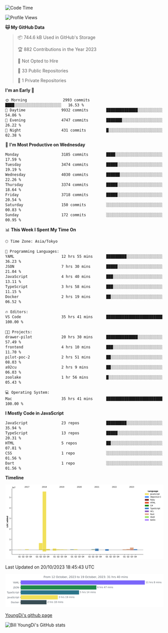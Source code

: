 <!--START_SECTION:waka-->
![Code Time](http://img.shields.io/badge/Code%20Time-54%20hrs%2025%20mins-blue)

![Profile Views](http://img.shields.io/badge/Profile%20Views-4-blue)

**🐱 My GitHub Data** 

> 📦 744.6 kB Used in GitHub's Storage 
 > 
> 🏆 882 Contributions in the Year 2023
 > 
> 🚫 Not Opted to Hire
 > 
> 📜 33 Public Repositories 
 > 
> 🔑 1 Private Repositories 
 > 
**I'm an Early 🐤** 

```text
🌞 Morning                2993 commits        ████░░░░░░░░░░░░░░░░░░░░░   16.53 % 
🌆 Daytime                9932 commits        ██████████████░░░░░░░░░░░   54.86 % 
🌃 Evening                4747 commits        ███████░░░░░░░░░░░░░░░░░░   26.22 % 
🌙 Night                  431 commits         █░░░░░░░░░░░░░░░░░░░░░░░░   02.38 % 
```
📅 **I'm Most Productive on Wednesday** 

```text
Monday                   3185 commits        ████░░░░░░░░░░░░░░░░░░░░░   17.59 % 
Tuesday                  3474 commits        █████░░░░░░░░░░░░░░░░░░░░   19.19 % 
Wednesday                4030 commits        ██████░░░░░░░░░░░░░░░░░░░   22.26 % 
Thursday                 3374 commits        █████░░░░░░░░░░░░░░░░░░░░   18.64 % 
Friday                   3718 commits        █████░░░░░░░░░░░░░░░░░░░░   20.54 % 
Saturday                 150 commits         ░░░░░░░░░░░░░░░░░░░░░░░░░   00.83 % 
Sunday                   172 commits         ░░░░░░░░░░░░░░░░░░░░░░░░░   00.95 % 
```


📊 **This Week I Spent My Time On** 

```text
🕑︎ Time Zone: Asia/Tokyo

💬 Programming Languages: 
YAML                     12 hrs 55 mins      █████████░░░░░░░░░░░░░░░░   36.23 % 
JSON                     7 hrs 30 mins       █████░░░░░░░░░░░░░░░░░░░░   21.04 % 
JavaScript               4 hrs 40 mins       ███░░░░░░░░░░░░░░░░░░░░░░   13.11 % 
TypeScript               3 hrs 58 mins       ███░░░░░░░░░░░░░░░░░░░░░░   11.15 % 
Docker                   2 hrs 19 mins       ██░░░░░░░░░░░░░░░░░░░░░░░   06.52 % 

🔥 Editors: 
VS Code                  35 hrs 41 mins      █████████████████████████   100.00 % 

🐱‍💻 Projects: 
drawer-pilot             20 hrs 30 mins      ██████████████░░░░░░░░░░░   57.49 % 
frontend                 4 hrs 10 mins       ███░░░░░░░░░░░░░░░░░░░░░░   11.70 % 
pilot-poc-2              2 hrs 51 mins       ██░░░░░░░░░░░░░░░░░░░░░░░   08.03 % 
a92cu                    2 hrs 9 mins        ██░░░░░░░░░░░░░░░░░░░░░░░   06.03 % 
zoolake                  1 hr 56 mins        █░░░░░░░░░░░░░░░░░░░░░░░░   05.43 % 

💻 Operating System: 
Mac                      35 hrs 41 mins      █████████████████████████   100.00 % 
```

**I Mostly Code in JavaScript** 

```text
JavaScript               23 repos            █████████░░░░░░░░░░░░░░░░   35.94 % 
TypeScript               13 repos            █████░░░░░░░░░░░░░░░░░░░░   20.31 % 
HTML                     5 repos             ██░░░░░░░░░░░░░░░░░░░░░░░   07.81 % 
CSS                      1 repo              ░░░░░░░░░░░░░░░░░░░░░░░░░   01.56 % 
Dart                     1 repo              ░░░░░░░░░░░░░░░░░░░░░░░░░   01.56 % 
```



**Timeline**

![Lines of Code chart](https://raw.githubusercontent.com/Youngdi/Youngdi/master/assets/bar_graph.png)


 Last Updated on 20/10/2023 18:45:43 UTC
<!--END_SECTION:waka-->

![wakatime](./images/stat.svg)

[YoungDi's github page](https://youngdi.github.io)

![Bill YoungDi's GitHub stats](https://github-readme-stats.vercel.app/api?username=youngdi&count_private=true&show_icons=true)
